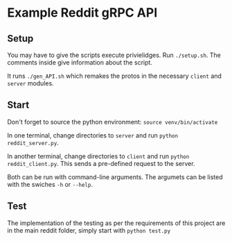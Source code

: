 # Example Reddit gRPC API

## Setup

You may have to give the scripts execute privielidges. Run ```./setup.sh```. The comments inside give information about the script.

It runs ```./gen_API.sh``` which remakes the protos in the necessary `client` and `server` modules.

## Start

Don't forget to source the python environment: `source venv/bin/activate`

In one terminal, change directories to `server` and run ```python reddit_server.py```.

In another terminal, change directories to `client` and run ```python reddit_client.py```. This sends a pre-defined request to the server.

Both can be run with command-line arguments. The argumets can be listed with the swiches `-h` or `--help`.

## Test

The implementation of the testing as per the requirements of this project are in the main reddit folder, simply start with ```python test.py```
